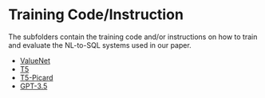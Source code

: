 # Training Code/Instruction

The subfolders contain the training code and/or instructions on how to train and evaluate the NL-to-SQL systems used in our paper.

- [ValueNet](./ValueNet/)
- [T5](./T5/)
- [T5-Picard](./T5-Picard/)
- [GPT-3.5](./GPT-3.5/)